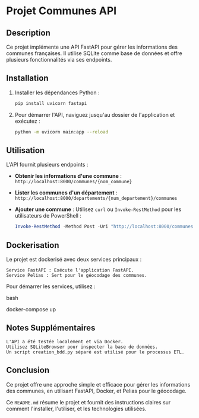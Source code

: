 # Projet Communes API

## Description

Ce projet implémente une API FastAPI pour gérer les informations des communes françaises. Il utilise SQLite comme base de données et offre plusieurs fonctionnalités via ses endpoints.

## Installation

1. Installer les dépendances Python :
    ```bash
    pip install uvicorn fastapi
    ```

2. Pour démarrer l'API, naviguez jusqu'au dossier de l'application et exécutez :
    ```bash
    python -m uvicorn main:app --reload
    ```

## Utilisation

L'API fournit plusieurs endpoints :

- **Obtenir les informations d'une commune** :
  `http://localhost:8000/communes/{nom_commune}`

- **Lister les communes d'un département** :
  `http://localhost:8000/departements/{num_departement}/communes`

- **Ajouter une commune** :
  Utilisez `curl` ou `Invoke-RestMethod` pour les utilisateurs de PowerShell :
  ```powershell
  Invoke-RestMethod -Method Post -Uri "http://localhost:8000/communes" -ContentType "application/json" -Body '{"code_postal": "75001", "nom_commune": "Paris", "departement": "75"}'

## Dockerisation

Le projet est dockerisé avec deux services principaux :

    Service FastAPI : Exécute l'application FastAPI.
    Service Pelias : Sert pour le géocodage des communes.

Pour démarrer les services, utilisez :

bash

docker-compose up

## Notes Supplémentaires

    L'API a été testée localement et via Docker.
    Utilisez SQLiteBrowser pour inspecter la base de données.
    Un script creation_bdd.py séparé est utilisé pour le processus ETL.

## Conclusion

Ce projet offre une approche simple et efficace pour gérer les informations des communes, en utilisant FastAPI, Docker, et Pelias pour le géocodage.



Ce `README.md` résume le projet et fournit des instructions claires sur comment l'installer, l'utiliser, et les technologies utilisées.
